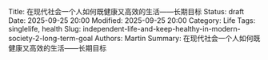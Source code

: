 Title: 在现代社会一个人如何既健康又高效的生活——长期目标
Status: draft
Date: 2025-09-25 20:00
Modified: 2025-09-25 20:00
Category: Life
Tags: singlelife, health
Slug: independent-life-and-keep-healthy-in-modern-society-2-long-term-goal
Authors: Martin
Summary: 在现代社会一个人如何既健康又高效的生活——长期目标